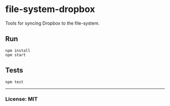 # file-system-dropbox
Tools for syncing Dropbox to the file-system.


## Run
    npm install
    npm start


## Tests

    npm test


---
### License: MIT
